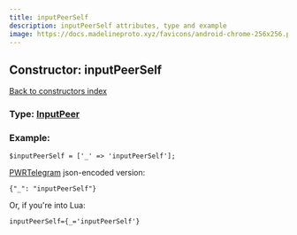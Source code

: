 ```yaml
---
title: inputPeerSelf
description: inputPeerSelf attributes, type and example
image: https://docs.madelineproto.xyz/favicons/android-chrome-256x256.png
---
```

## Constructor: inputPeerSelf  
[Back to constructors index](index.md)






### Type: [InputPeer](../types/InputPeer.md)


### Example:

```
$inputPeerSelf = ['_' => 'inputPeerSelf'];
```  

[PWRTelegram](https://pwrtelegram.xyz) json-encoded version:

```
{"_": "inputPeerSelf"}
```


Or, if you're into Lua:  


```
inputPeerSelf={_='inputPeerSelf'}

```


